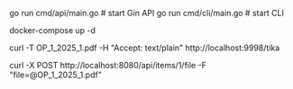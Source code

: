 go run cmd/api/main.go   # start Gin API
go run cmd/cli/main.go   # start CLI


docker-compose up -d


curl -T OP_1_2025_1.pdf -H "Accept: text/plain" http://localhost:9998/tika


curl -X POST http://localhost:8080/api/items/1/file   -F "file=@OP_1_2025_1.pdf"
